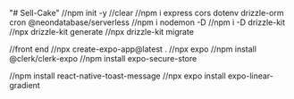 "# Sell-Cake" 
//npm init -y
//clear
//npm i express cors dotenv drizzle-orm cron @neondatabase/serverless
//npm i nodemon -D
//npm i -D drizzle-kit
//npx drizzle-kit generate
//npx drizzle-kit migrate


//front end
//npx create-expo-app@latest .
//npx expo
//npm install @clerk/clerk-expo
//npm install expo-secure-store


//npm install react-native-toast-message
//npx expo install expo-linear-gradient
